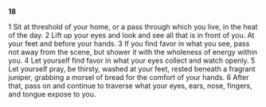 **18**  

1 Sit at threshold of your home, or a pass through which you live, in the heat of the day. 2 Lift up your eyes and look and see all that is in front of you. At your feet and before your hands. 3 If you find favor in what you see, pass not away from the scene, but shower it with the wholeness of energy within you. 4 Let yourself find favor in what your eyes collect and watch openly. 5 Let yourself pray, be thirsty, washed at your feet, rested beneath a fragrant juniper, grabbing a morsel of bread for the comfort of your hands. 6 After that, pass on and continue to traverse what your eyes, ears, nose, fingers, and tongue expose to you.
